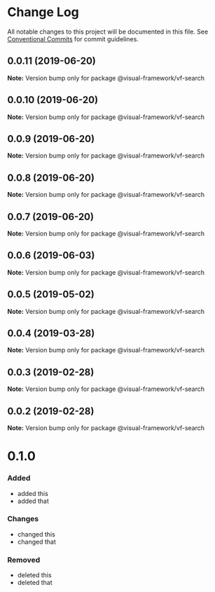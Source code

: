 # Change Log

All notable changes to this project will be documented in this file.
See [Conventional Commits](https://conventionalcommits.org) for commit guidelines.

## 0.0.11 (2019-06-20)

**Note:** Version bump only for package @visual-framework/vf-search





## 0.0.10 (2019-06-20)

**Note:** Version bump only for package @visual-framework/vf-search





## 0.0.9 (2019-06-20)

**Note:** Version bump only for package @visual-framework/vf-search





## 0.0.8 (2019-06-20)

**Note:** Version bump only for package @visual-framework/vf-search





## 0.0.7 (2019-06-20)

**Note:** Version bump only for package @visual-framework/vf-search





## 0.0.6 (2019-06-03)

**Note:** Version bump only for package @visual-framework/vf-search





## 0.0.5 (2019-05-02)

**Note:** Version bump only for package @visual-framework/vf-search





## 0.0.4 (2019-03-28)

**Note:** Version bump only for package @visual-framework/vf-search





## 0.0.3 (2019-02-28)

**Note:** Version bump only for package @visual-framework/vf-search





## 0.0.2 (2019-02-28)

**Note:** Version bump only for package @visual-framework/vf-search





# 0.1.0

### Added
- added this
- added that

### Changes

- changed this
- changed that

### Removed

- deleted this
- deleted that
